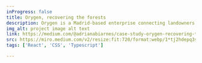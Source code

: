 ```yaml
---
inProgress: false
title: Orygen, recovering the forests
description: Orygen is a Madrid-based enterprise connecting landowners aiming to enhance their land value with forestry project developers. These developers produce carbon credits for companies seeking to offset carbon emissions. This model supports environmental sustainability by facilitating land improvement and carbon offsetting, bridging the gap between landowners, developers, and corporates seeking eco-friendly solutions.
img_alt: project image alt text
link: https://medium.com/@adrianabiarnes/case-study-orygen-recovering-the-forests-f67da1a26073
src: https://miro.medium.com/v2/resize:fit:720/format:webp/1*tj2hdepq3sw7bSiHwuVMyQ.jpeg
tags: ['React', 'CSS', 'Typescript']

---
```

